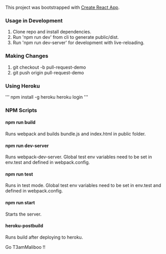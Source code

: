 This project was bootstrapped with [Create React App](https://github.com/facebook/create-react-app).

### Usage in Development

1. Clone repo and install dependencies.
2. Run 'npm run dev' from cli to generate public/dist.
3. Run 'npm run dev-server' for development with live-reloading.

### Making Changes

1. git checkout -b pull-request-demo
2. git push origin pull-request-demo

### Using Heroku 

'''
npm install -g heroku
heroku login
'''


### NPM Scripts

#### **npm run build**

Runs webpack and builds bundle.js and index.html in public folder.

#### **npm run dev-server**

Runs webpack-dev-server. Global test env variables need to be set in env.test and defined in webpack.config.

#### **npm run test**

Runs in test mode. Global test env variables need to be set in env.test and defined in webpack.config.

#### **npm run start**

Starts the server.

#### **heroku-postbuild**

Runs build after deploying to heroku.

Go T3amMaliboo !!
